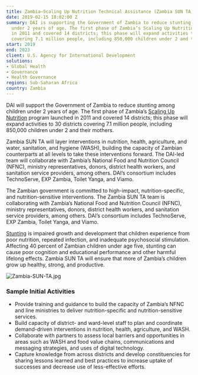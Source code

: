 ```yaml
---
title: Zambia—Scaling Up Nutrition Technical Assistance (Zambia SUN TA)
date: 2019-02-15 18:02:00 Z
summary: DAI is supporting the Government of Zambia to reduce stunting among children
  under 2 years of age. The first phase of Zambia’s Scaling Up Nutrition program launched
  in 2011 and covered 14 districts; this phase will expand activities to 30 districts
  covering 7.1 million people, including 850,000 children under 2 and their mothers.
start: 2019
end: 2023
client: U.S. Agency for International Development
solutions:
- Global Health
- Governance
- Health Governance
regions: Sub-Saharan Africa
country: Zambia
---
```


DAI will support the Government of Zambia to reduce stunting among children under 2 years of age. The first phase of Zambia’s [Scaling Up Nutrition](https://scalingupnutrition.org/) program launched in 2011 and covered 14 districts; this phase will expand activities to 30 districts covering 7.1 million people, including 850,000 children under 2 and their mothers.

Zambia SUN TA will layer interventions in nutrition, health, agriculture, and water, sanitation, and hygiene (WASH), building the capacity of Zambian counterparts at all levels to take these interventions forward. The DAI-led team will collaborate with Zambia’s National Food and Nutrition Council (NFNC), ministry representatives, donors, district health workers, and sanitation service providers, among others. DAI’s consortium includes TechnoServe, EXP Zambia, Toilet Yanga, and Viamo.

The Zambian government is committed to high-impact, nutrition-specific, and nutrition-sensitive interventions. The Zambia SUN TA team is collaborating with Zambia’s National Food and Nutrition Council (NFNC), ministry representatives, donors, district health workers, and sanitation service providers, among others. DAI’s consortium includes TechnoServe, EXP Zambia, Toilet Yanga, and Viamo.

[Stunting](https://www.who.int/nutrition/healthygrowthproj_stunted_videos/en/) is impaired growth and development that children experience from poor nutrition, repeated infection, and inadequate psychosocial stimulation. Affecting 40 percent of Zambian children under age five, stunting can cause poor cognition and educational performance and other harmful lifelong effects. Zambia SUN TA will ensure that more of Zambia’s children grow up healthy, strong, and productive.

![Zambia-SUN-TA.jpg](/uploads/Zambia-SUN-TA.jpg)

### Sample Initial Activities

* Provide training and guidance to build the capacity of Zambia’s NFNC and line ministries to deliver nutrition-specific and nutrition-sensitive services.
* Build capacity of district- and ward-level staff to plan and coordinate demand-driven interventions in nutrition, health, agriculture, and WASH.
* Collaborate with partners to assess local barriers and opportunities in areas such as WASH and food value chains, communications and messaging strategies, and uses of digital technology.
* Capture knowledge from across districts and develop constituencies for sharing lessons learned and best practices to increase uptake of successes and decrease use of less-effective efforts.